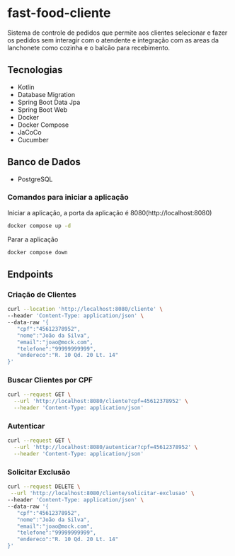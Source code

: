 # fast-food-cliente
Sistema de controle de pedidos que permite aos clientes selecionar e fazer os pedidos sem interagir com o atendente e integração com as areas da lanchonete como cozinha e o balcão para recebimento.

## Tecnologias
* Kotlin
* Database Migration
* Spring Boot Data Jpa
* Spring Boot Web
* Docker
* Docker Compose
* JaCoCo
* Cucumber

## Banco de Dados
* PostgreSQL

### Comandos para iniciar a aplicação
Iniciar a aplicação, a porta da aplicação é 8080(http://localhost:8080)
```bash
docker compose up -d
```
Parar a aplicação
```bash
docker compose down
```

## Endpoints
### Criação de Clientes
 ```bash
 curl --location 'http://localhost:8080/cliente' \
--header 'Content-Type: application/json' \
--data-raw '{
    "cpf":"45612378952",
    "nome":"João da Silva",
    "email":"joao@mock.com",
    "telefone":"99999999999",
    "endereco":"R. 10 Qd. 20 Lt. 14"
}'
```

### Buscar Clientes por CPF
```bash
curl --request GET \
  --url 'http://localhost:8080/cliente?cpf=45612378952' \
  --header 'Content-Type: application/json'
```

### Autenticar
```bash
curl --request GET \
  --url 'http://localhost:8080/autenticar?cpf=45612378952' \
  --header 'Content-Type: application/json'
```

### Solicitar Exclusão
 ```bash
curl --request DELETE \
  --url 'http://localhost:8080/cliente/solicitar-exclusao' \
--header 'Content-Type: application/json' \
--data-raw '{
    "cpf":"45612378952",
    "nome":"João da Silva",
    "email":"joao@mock.com",
    "telefone":"99999999999",
    "endereco":"R. 10 Qd. 20 Lt. 14"
}'
```